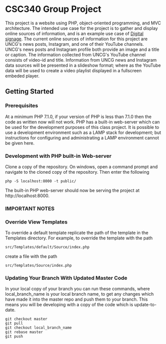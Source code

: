 # CSC340 Group Project

This project is a website using PHP, object-oriented programming, and MVC architecture.  The intended use case for the project is to gather and display online sources of information, and is an example use case of [Digital signage](https://en.wikipedia.org/wiki/Digital_signage).  The current online sources of information for this project are UNCG's news posts, Instagram, and one of their YouTube channels.  UNCG's news posts and Instagram profile both provide an image and a title or caption.  The information collected from UNCG's YouTube channel consists of video-id and title.  Information from UNCG news and Instagram data sources will be presented in a slideshow format; where as the YouTube data will be used to create a video playlist displayed in a fullscreen embeded player.

## Getting Started



### Prerequisites

At a minimum PHP 7.1.0, if your version of PHP is less than 7.1.0 then the code as written now will not work.  PHP has a built-in web-server which can be used for the development purposes of this class project.  It is possible to use a development environment such as a LAMP stack for development; but instructions for configuring and administrating a LAMP environment cannot be given here.

### Development with PHP built-in Web-server

Clone a copy of the repository.  On windows, open a command prompt and navigate to the cloned copy of the repository.  Then enter the following

```
php -S localhost:8000 -t public/
```

The built-in PHP web-server should now be serving the project at http://localhost:8000.

### IMPORTANT NOTES

### Override View Templates

To override a default template replicate the path of the template in the Templates directory.  For example, to override the template with the path 

```
src/Templates/default/Source/index.php
```

create a file with the path

```
src/Templates/Source/index.php
```


### Updating Your Branch With Updated Master Code

In your local copy of your branch you can run these commands, where local_branch_name is your local branch name, to get any changes which have made it into the master repo and push them to your branch.  This means you will be developing with a copy of the code which is update-to-date.

```
git checkout master
git pull
git checkout local_branch_name
git rebase master
git push
```
